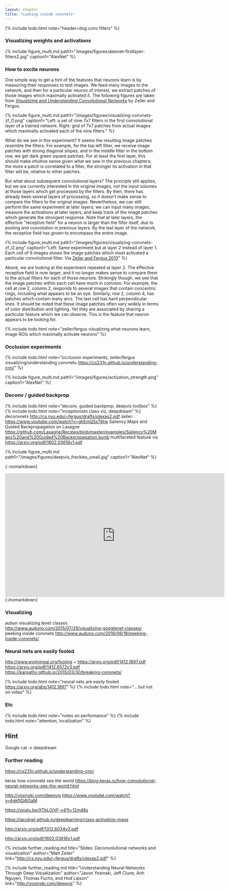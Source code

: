 ```yaml
---
layout: chapter
title: "Looking inside convnets"
---
```


<!--
http://www.cs.toronto.edu/~guerzhoy/321/lec/W07/HowConvNetsSee.pdf
https://www.youtube.com/watch?v=ghEmQSxT6tw
-->


{% include todo.html note="header=dog conv filters" %}


### Visualizing weights and activations

{% include figure_multi.md path1="/images/figures/alexnet-firstlayer-filters2.jpg" caption1="AlexNet" %}


### How to excite neurons

One simple way to get a hint of the features that neurons learn is by measuring their responses to test images. We feed many images to the network, and then for a particular neuron of interest, we extract patches of those images which maximally activated it. The following figures are taken from [_Visualizing and Understanding Convolutional Networks_](https://arxiv.org/abs/1311.2901) by Zeiler and Fergus.

{% include figure_multi.md path1="/images/figures/visualizing-convnets-zf_l1.png" caption1="Left: a set of nine 7x7 filters in the first convolutional layer of a trained network. Right: grid of 7x7 patches from actual images which maximally activated each of the nine filters." %}

What do we see in this experiment? It seems the resulting image patches resemble the filters. For example, for the top left filter, we receive image patches with strong diagonal slopes, and in the middle filter in the bottom row, we get dark green square patches. For at least the first layer, this should make intuitive sense given what we saw in the previous chapters; the more a patch is correlated to a filter, the stronger its activation in that filter will be, relative to other patches. 

But what about subsequent convolutional layers? The principle still applies, but we are currently interested in the original images, not the input volumes at those layers which get processed by the filters. By then, there has already been several layers of processing, so it doesn't make sense to compare the filters to the original images. Nevertheless, we can still perform the same experiment at later layers; we can input many images, measure the activations at later layers, and keep track of the image patches which generate the strongest response. Note that at later layers, the effective "receptive field" for a neuron is larger than the filter itself, due to pooling and convolution in previous layers. By the last layer of the network, the receptive field has grown to encompass the entire image.

{% include figure_multi.md path1="/images/figures/visualizing-convnets-zf_l2.png" caption1="Left: Same experiment but at layer 2 instead of layer 1. Each cell of 9 images shows the image patches which most activated a particular convolutional filter. Via [Zeiler and Fergus 2013](https://arxiv.org/abs/1311.2901)" %}

Above, we are looking at the experiment repeated at layer 2. The effective receptive field is now larger, and it no longer makes sense to compare them to the actual filters for each of those neurons. Strikingly though, we see that the image patches within each cell have much in common. For example, the cell at row 2, column 2, responds to several images that contain concentric rings, including what appears to be an eye. Similarly, row 2, column 4, has patches which contain many arcs. The last cell has hard perpendicular lines. It should be noted that these image patches often vary widely in terms of color distribution and lighting. Yet they are associated by sharing a particular feature which we can observe. This is the feature that neuron appears to be looking for.

{% include todo.html note="zeiler/fergus visualizing what neurons learn, image ROIs which maximally activate neurons" %}

### Occlusion experiments

{% include todo.html note="occlusion experiments, zeiler/fergus visualizing/understanding convnets https://cs231n.github.io/understanding-cnn/" %}



{% include figure_multi.md path1="/images/figures/activation_strength.png" caption1="AlexNet" %}


### Deconv / guided backprop

{% include todo.html note="deconv, guided backprop, deepvis toolbox" %}
{% include todo.html note="inceptionism class viz, deepdream" %}
deconvnets http://cs.nyu.edu/~fergus/drafts/utexas2.pdf
zeiler: https://www.youtube.com/watch?v=ghEmQSxT6tw
Saliency Maps and Guided Backpropagation on Lasagne https://github.com/Lasagne/Recipes/blob/master/examples/Saliency%20Maps%20and%20Guided%20Backpropagation.ipynb
multifaceted feature vis https://arxiv.org/pdf/1602.03616v1.pdf

{% include figure_multi.md path1="/images/figures/deepvis_freckles_small.jpg" caption1="AlexNet" %}

{::nomarkdown} 
<center><iframe width="720" height="405" src="https://www.youtube.com/embed/AgkfIQ4IGaM" frameborder="0" allowfullscreen></iframe></center>
{:/nomarkdown}


### Visualizing

aubun visualizing lenet classes http://www.auduno.com/2015/07/29/visualizing-googlenet-classes/
peeking inside convnets http://www.auduno.com/2016/06/18/peeking-inside-convnets/


### Neural nets are easily fooled


http://www.evolvingai.org/fooling + https://arxiv.org/pdf/1412.1897.pdf
https://arxiv.org/pdf/1412.6572v3.pdf
https://karpathy.github.io/2015/03/30/breaking-convnets/

{% include todo.html note="neural nets are easily fooled https://arxiv.org/abs/1412.1897" %}
{% include todo.html note="... but not on video" %}

### Etc

{% include todo.html note="notes on performance" %}
{% include todo.html note="attention, localization" %}

## Hint

Google cat -> deepdream

### Further reading

https://cs231n.github.io/understanding-cnn/

keras how convnets see the world https://blog.keras.io/how-convolutional-neural-networks-see-the-world.html

http://yosinski.com/deepvis https://www.youtube.com/watch?v=AgkfIQ4IGaM

https://youtu.be/XTbLOjVF-y4?t=12m48s

https://jacobgil.github.io/deeplearning/class-activation-maps

http://arxiv.org/pdf/1312.6034v2.pdf

http://arxiv.org/pdf/1602.03616v1.pdf

{% include further_reading.md title="Slides: Deconvolutional networks and visualization" author="Matt Zeiler" link="http://cs.nyu.edu/~fergus/drafts/utexas2.pdf" %} 

{% include further_reading.md title="Understanding Neural Networks Through Deep Visualization" author="Jason Yosinski, Jeff Clune, Anh Nguyen, Thomas Fuchs, and Hod Lipson" link="http://yosinski.com/deepvis" %}
